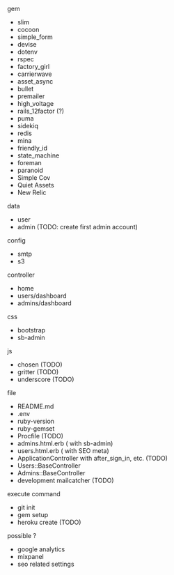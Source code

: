 gem
  - slim
  - cocoon
  - simple_form
  - devise
  - dotenv
  - rspec
  - factory_girl
  - carrierwave
  - asset_async
  - bullet
  - premailer
  - high_voltage
  - rails_12factor (?)
  - puma
  - sidekiq
  - redis
  - mina
  - friendly_id
  - state_machine
  - foreman
  - paranoid
  - Simple Cov
  - Quiet Assets
  - New Relic

data
  - user
  - admin (TODO: create first admin account)

config
  - smtp
  - s3

controller
  - home
  - users/dashboard
  - admins/dashboard

css
  - bootstrap
  - sb-admin

js
  - chosen (TODO)
  - gritter (TODO)
  - underscore (TODO)

file
  - README.md
  - .env
  - ruby-version
  - ruby-gemset
  - Procfile (TODO)
  - admins.html.erb ( with sb-admin)
  - users.html.erb ( with SEO meta)
  - ApplicationController with after_sign_in, etc. (TODO)
  - Users::BaseController
  - Admins::BaseController
  - development mailcatcher (TODO)

execute command
  - git init
  - gem setup
  - heroku create (TODO)


possible ?
  - google analytics
  - mixpanel
  - seo related settings
